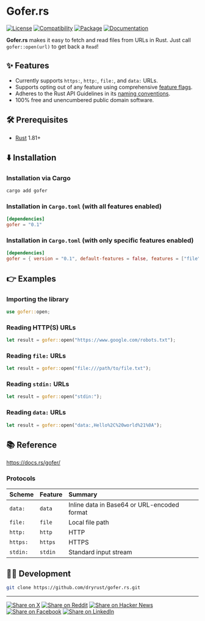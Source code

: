 # Gofer.rs

[![License](https://img.shields.io/badge/license-Public%20Domain-blue.svg)](https://unlicense.org)
[![Compatibility](https://img.shields.io/badge/rust-1.81%2B-blue)](https://blog.rust-lang.org/2024/09/05/Rust-1.81.0.html)
[![Package](https://img.shields.io/crates/v/gofer)](https://crates.io/crates/gofer)
[![Documentation](https://docs.rs/gofer/badge.svg)](https://docs.rs/gofer/)

**Gofer.rs** makes it easy to fetch and read files from URLs in Rust.
Just call `gofer::open(url)` to get back a `Read`!

## ✨ Features

- Currently supports `https:`, `http:`, `file:`, and `data:` URLs.
- Supports opting out of any feature using comprehensive [feature flags].
- Adheres to the Rust API Guidelines in its [naming conventions].
- 100% free and unencumbered public domain software.

## 🛠️ Prerequisites

- [Rust](https://rust-lang.org) 1.81+

## ⬇️ Installation

### Installation via Cargo

```bash
cargo add gofer
```

### Installation in `Cargo.toml` (with all features enabled)

```toml
[dependencies]
gofer = "0.1"
```

### Installation in `Cargo.toml` (with only specific features enabled)

```toml
[dependencies]
gofer = { version = "0.1", default-features = false, features = ["file"] }
```

## 👉 Examples

### Importing the library

```rust
use gofer::open;
```

### Reading HTTP(S) URLs

```rust
let result = gofer::open("https://www.google.com/robots.txt");
```

### Reading `file:` URLs

```rust
let result = gofer::open("file:///path/to/file.txt");
```

### Reading `stdin:` URLs

```rust
let result = gofer::open("stdin:");
```

### Reading `data:` URLs

```rust
let result = gofer::open("data:,Hello%2C%20world%21%0A");
```

## 📚 Reference

https://docs.rs/gofer/

### Protocols

Scheme   | Feature  | Summary
:------- | :------- | :---------------------------------------------------------
`data:`  | `data`   | Inline data in Base64 or URL-encoded format
`file:`  | `file`   | Local file path
`http:`  | `http`   | HTTP
`https:` | `https`  | HTTPS
`stdin:` | `stdin`  | Standard input stream

## 👨‍💻 Development

```bash
git clone https://github.com/dryrust/gofer.rs.git
```

---

[![Share on X](https://img.shields.io/badge/share%20on-x-03A9F4?logo=x)](https://x.com/intent/post?url=https://github.com/dryrust/gofer.rs&text=Gofer.rs)
[![Share on Reddit](https://img.shields.io/badge/share%20on-reddit-red?logo=reddit)](https://reddit.com/submit?url=https://github.com/dryrust/gofer.rs&title=Gofer.rs)
[![Share on Hacker News](https://img.shields.io/badge/share%20on-hn-orange?logo=ycombinator)](https://news.ycombinator.com/submitlink?u=https://github.com/dryrust/gofer.rs&t=Gofer.rs)
[![Share on Facebook](https://img.shields.io/badge/share%20on-fb-1976D2?logo=facebook)](https://www.facebook.com/sharer/sharer.php?u=https://github.com/dryrust/gofer.rs)
[![Share on LinkedIn](https://img.shields.io/badge/share%20on-linkedin-3949AB?logo=linkedin)](https://www.linkedin.com/sharing/share-offsite/?url=https://github.com/dryrust/gofer.rs)

[feature flags]: https://github.com/dryrust/gofer.rs/blob/master/lib/gofer/Cargo.toml
[naming conventions]: https://rust-lang.github.io/api-guidelines/naming.html
